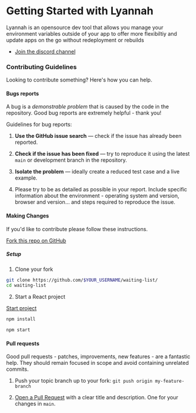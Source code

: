 # Getting Started with Lyannah

Lyannah is an opensource dev tool that allows you manage your environment variables outside of your app to offer more flexibiltiy and update apps on the go without redeployment or rebuilds

- [Join the discord channel](https://discord.gg/J9dyNpSz)

### Contributing Guidelines

Looking to contribute something? Here's how you can help.

#### Bugs reports

A bug is a _demonstrable problem_ that is caused by the code in the
repository. Good bug reports are extremely helpful - thank you!

Guidelines for bug reports:

1. **Use the GitHub issue search** &mdash; check if the issue has already been
   reported.

2. **Check if the issue has been fixed** &mdash; try to reproduce it using the
   latest `main` or development branch in the repository.

3. **Isolate the problem** &mdash; ideally create a reduced test
   case and a live example.

4. Please try to be as detailed as possible in your report. Include specific
   information about the environment - operating system and version, browser
   and version... and steps required to reproduce the issue.

#### Making Changes

If you'd like to contribute please follow these instructions.

[Fork this repo on GitHub](https://github.com/Lyannah-LLC/waiting-list/fork)

##### Setup

1. Clone your fork

```bash
git clone https://github.com/$YOUR_USERNAME/waiting-list/
cd waiting-list
```

2. Start a React project

[Start project](README.MD)

```bash
npm install
```

```bash
npm start
```

#### Pull requests

Good pull requests - patches, improvements, new features - are a fantastic
help. They should remain focused in scope and avoid containing unrelated
commits.

1. Push your topic branch up to your fork: `git push origin my-feature-branch`

2. [Open a Pull Request](http://help.github.com/send-pull-requests/) with a
   clear title and description. One for your changes in `main`.
